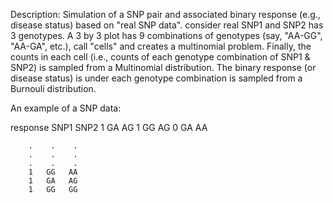 Description: Simulation of a SNP pair and associated binary response (e.g., disease status) based on "real SNP data".
consider real SNP1 and SNP2 has 3 genotypes. A 3 by 3 plot has 9 combinations of genotypes (say, "AA-GG", "AA-GA", etc.), call "cells" and 
creates a multinomial problem. Finally, the counts in each cell (i.e., counts of each genotype combination of SNP1 & SNP2) is sampled from a Multinomial distribution.
The binary response (or disease status) is under each genotype combination  is sampled from a Burnouli distribution.


An example of a SNP data:

 response SNP1 SNP2
        1   GA   AG
        1   GG   AG
        0   GA   AA
        
        .    .    .
        .    .    .
        .    .    .
        1   GG   AA
        1   GA   AG
        1   GG   GG
        
